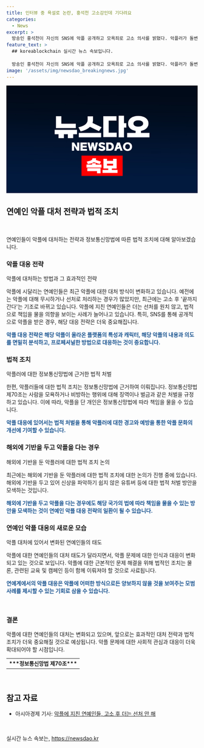 ```yaml
---
title: 인터뷰 중 욕설로 논란, 홍석천 고소감인데 기다려요
categories:
  - News
excerpt: >
  방송인 홍석천이 자신의 SNS에 악플 공개하고 모욕죄로 고소 의사를 밝혔다. 악플러가 돌변해 사과하고, 홍 석천은 공식적으로 고소할 것을 예고했다. 악플에 지친 연예인들의 악플 대응 태도가 달라지면서 벌금형이 늘어나고 있으며, 악플러들은 집행유예를 선고받지만 모욕과 비방의 수위가 높아지면서 벌금형이 늘고 있다. 연예계는 악플러를 관계없이 끝까지 처벌할 것으로 보인다. 해외에 기반을 두고 있어 신상 파악이 어려운 유튜버에 대한 법안도 논의 중이다.
feature_text: >
  ## koreablockchain 실시간 뉴스 속보입니다.

  방송인 홍석천이 자신의 SNS에 악플 공개하고 모욕죄로 고소 의사를 밝혔다. 악플러가 돌변해 사과하고, 홍 석천은 공식적으로 고소할 것을 예고했다. 악플에 지친 연예인들의 악플 대응 태도가 달라지면서 벌금형이 늘어나고 있으며, 악플러들은 집행유예를 선고받지만 모욕과 비방의 수위가 높아지면서 벌금형이 늘고 있다. 연예계는 악플러를 관계없이 끝까지 처벌할 것으로 보인다. 해외에 기반을 두고 있어 신상 파악이 어려운 유튜버에 대한 법안도 논의 중이다.
image: '/assets/img/newsdao_breakingnews.jpg'
---
```


<p><img src="/assets/img/newsdao_breakingnews.jpg" alt="koreablockchain 속보" /></p>

<h2 data-ke-size="size26">연예인 악플 대처 전략과 법적 조치</h2>

<p data-ke-size="size16">&nbsp;</p>

<p>연예인들이 악플에 대처하는 전략과 정보통신망법에 따른 법적 조치에 대해 알아보겠습니다.</p>

<h3>악플 대응 전략</h3>

<p data-ke-size="size16">악플에 대처하는 방법과 그 효과적인 전략</p>

<p>악플에 시달리는 연예인들은 최근 악플에 대한 대처 방식이 변화하고 있습니다. 예전에는 악플에 대해 무시하거나 선처로 처리하는 경우가 많았지만, 최근에는 고소 후 '끝까지 간다'는 기조로 바뀌고 있습니다. 악플에 지친 연예인들은 더는 선처를 원치 않고, 법적으로 책임을 물을 의향을 보이는 사례가 늘어나고 있습니다. 특히, SNS를 통해 공개적으로 악플을 받은 경우, 해당 대응 전략은 더욱 중요해집니다. </p>

<p><b><span style="color: #1a5490;">악플 대응 전략은 해당 악플이 올라온 플랫폼의 특성과 캐릭터, 해당 악플의 내용과 의도를 면밀히 분석하고, 프로페셔널한 방법으로 대응하는 것이 중요합니다.</span></b></p>

<h3>법적 조치</h3>

<p data-ke-size="size16">악플러에 대한 정보통신망법에 근거한 법적 처벌</p>

<p>한편, 악플러들에 대한 법적 조치는 정보통신망법에 근거하여 이뤄집니다. 정보통신망법 제70조는 사람을 모욕하거나 비방하는 행위에 대해 징역이나 벌금과 같은 처벌을 규정하고 있습니다. 이에 따라, 악플을 단 개인은 정보통신망법에 따라 책임을 물을 수 있습니다.</p>

<p><b><span style="color: #1a5490;">악플 대응에 있어서는 법적 처벌을 통해 악플러에 대한 경고와 예방을 통한 악플 문화의 개선에 기여할 수 있습니다.</span></b></p>

<h3>해외에 기반을 두고 악플을 다는 경우</h3>

<p data-ke-size="size16">해외에 기반을 둔 악플러에 대한 법적 조치 논의</p>

<p>최근에는 해외에 기반을 둔 악플러에 대한 법적 조치에 대한 논의가 진행 중에 있습니다. 해외에 기반을 두고 있어 신상을 파악하기 쉽지 않은 유튜버 등에 대한 법적 처벌 방안을 모색하는 것입니다.</p>

<p><b><span style="color: #1a5490;">해외에 기반을 두고 악플을 다는 경우에도 해당 국가의 법에 따라 책임을 물을 수 있는 방안을 모색하는 것이 연예인 악플 대응 전략의 일환이 될 수 있습니다.</span></b></p>

<h3>연예인 악플 대응의 새로운 모습</h3>

<p data-ke-size="size16">악플 대처에 있어서 변화된 연예인들의 태도</p>

<p>악플에 대한 연예인들의 대처 태도가 달라지면서, 악플 문제에 대한 인식과 대응이 변화되고 있는 것으로 보입니다. 악플에 대한 근본적인 문제 해결을 위해 법적인 조치는 물론, 관련된 교육 및 캠페인 등이 함께 이뤄져야 할 것으로 사료됩니다.</p>

<p><b><span style="color: #1a5490;">연예계에서의 악플 대응은 악플에 어떠한 방식으로든 양보하지 않을 것을 보여주는 모범 사례를 제시할 수 있는 기회로 삼을 수 있습니다.</span></b></p>

<p data-ke-size="size16">&nbsp;</p>

<h3>결론</h3>

<p>악플에 대한 연예인들의 대처는 변화되고 있으며, 앞으로는 효과적인 대처 전략과 법적 조치가 더욱 중요해질 것으로 예상됩니다. 악플 문제에 대한 사회적 관심과 대응이 더욱 확대되어야 할 시점입니다.</p>

<table>
<tbody>
<tr>
<td style="text-align: center; height: 17px;"><b>***정보통신망법 제70조***</b></td>
</tr>
</tbody>
</table>

<p data-ke-size="size16">&nbsp;</p>

<h2 data-ke-size="size26">참고 자료</h2>

<ul>
<li>아시아경제 기사: <a href="링크" target="_blank">악플에 지친 연예인들, 고소 후 더는 선처 안 해</a></li>
</ul>

<p data-ke-size="size16">&nbsp;</p>
실시간 뉴스 속보는, <a href="https://newsdao.kr" rel="dofollow">https://newsdao.kr</a>


